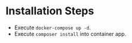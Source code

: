 # Installation Steps

- Execute `docker-compose up -d`.
- Execute `composer install` into container app.
